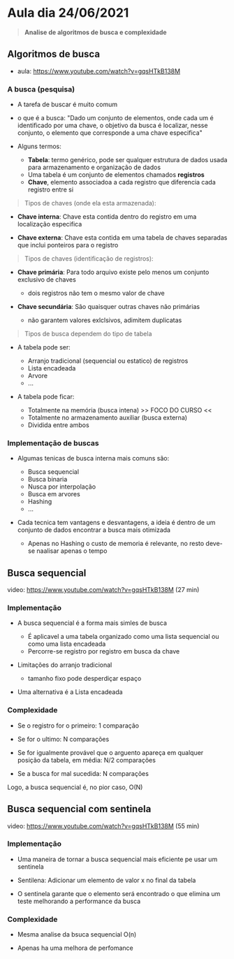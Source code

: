 # Aula dia 24/06/2021
>**Analise de algoritmos de busca e complexidade**

## Algoritmos de busca

* aula: https://www.youtube.com/watch?v=gqsHTkB138M

### A busca (pesquisa)

* A tarefa de buscar é muito comum

* o que é a busca: "Dado um conjunto de elementos, onde cada um é identificado por uma chave, o objetivo da busca é localizar, nesse conjunto, o elemento que corresponde a uma chave especifica"

* Alguns termos:
    * **Tabela**: termo genérico, pode ser qualquer estrutura de dados usada para armazenamento e organização de dados
    * Uma tabela é um conjunto de elementos chamados **registros**
    * **Chave**, elemento associadoa a cada registro que diferencia cada registro entre si

> Tipos de chaves (onde ela esta armazenada): 

* **Chave interna**: Chave esta contida dentro do registro em uma localização especifica

* **Chave externa**: Chave esta contida em uma tabela de chaves separadas que inclui ponteiros para o registro

> Tipos de chaves (identificação de registros): 

* **Chave primária**: Para todo arquivo existe pelo menos um conjunto exclusivo de chaves
    * dois registros não tem o mesmo valor de chave

* **Chave secundária**: São quaisquer outras chaves não primárias
    * não garantem valores exlclsivos, adimitem duplicatas

> Tipos de busca dependem do tipo de tabela

* A tabela pode ser:
    * Arranjo tradicional (sequencial ou estatico) de registros
    * Lista encadeada
    * Arvore
    * ...

* A tabela pode ficar:
    * Totalmente na memória (busca intena) >> FOCO DO CURSO <<
    * Totalmente no armazenamento auxiliar (busca externa)
    * Dividida entre ambos

### Implementação de buscas

* Algumas tenicas de busca interna mais comuns são:
    * Busca sequencial
    * Busca binaria
    * Nusca por interpolação
    * Busca em arvores
    * Hashing
    * ...

* Cada tecnica tem vantagens e desvantagens, a ideia é dentro de um conjunto de dados encontrar a busca mais otimizada
    * Apenas no Hashing o custo de memoria é relevante, no resto deve-se naalisar apenas o tempo 

## Busca sequencial

video: https://www.youtube.com/watch?v=gqsHTkB138M (27 min)

### Implementação

* A busca sequencial é a forma mais simles de busca
    * É aplicavel a uma tabela organizado como uma lista sequencial ou como uma lista encadeada
    * Percorre-se registro por registro em busca da chave

* Limitações do arranjo tradicional
    * tamanho fixo pode desperdiçar espaço

* Uma alternativa é a Lista encadeada

### Complexidade

* Se o registro for o primeiro: 1 comparação

* Se for o ultimo: N comparações

* Se for igualmente provável que o arguento apareça em qualquer posição da tabela, em média: N/2 comparações

* Se a busca for mal sucedida: N comparações

Logo, a busca sequencial é, no pior caso, O(N)

## Busca sequencial com sentinela

video: https://www.youtube.com/watch?v=gqsHTkB138M (55 min)

### Implementação

* Uma maneira de tornar a busca sequencial mais eficiente pe usar um sentinela

* Sentilena: Adicionar um elemento de valor x no final da tabela

* O sentinela garante que o elemento será encontrado o que elimina um teste melhorando a performance da busca

### Complexidade 

* Mesma analise da bsuca sequencial O(n)

* Apenas ha uma melhora de perfomance